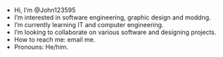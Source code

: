 -  Hi, I’m @John123595
-  I’m interested in software engineering, graphic design and moddng.
-  I’m currently learning IT and computer engineering.
-  I’m looking to collaborate on various software and designing projects.
-  How to reach me: email me.
-  Pronouns: He/him.

<!---
John123595/John123595 is a ✨ special ✨ repository because its `README.md` (this file) appears on your GitHub profile.
You can click the Preview link to take a look at your changes.
--->
